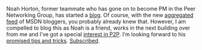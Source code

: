 Noah Horton, former teammate who has gone on to become PM in the Peer
Networking Group, has started a [blog](http://blogs.msdn.com/noahh/). Of
course, with the new [aggregated feed](http://blogs.msdn.com) of MSDN
bloggers, you probably already knew that. However, I am compelled to
blog this as Noah is a friend, works in the next building over from me
and I’ve got a special [interest in
P2P](http://devhawk.net/CategoryView.aspx?category=Development%7CP2P).
I’m looking forward to his [promised tips and
tricks](http://blogs.msdn.com/noahh/archive/2004/02/05/68256.aspx).
[Subscribed](http://blogs.msdn.com/noahh/Rss.aspx).
